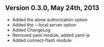 
Version 0.3.0, May 24th, 2013
-----------------------------

- Added the alone authorization option
- Added the --local server option
- Added ChangeLog
- Removed yaml module, added yaml-js
- Added connect-flash module